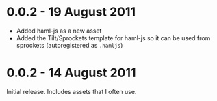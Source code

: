 # 0.0.2 - 19 August 2011

* Added haml-js as a new asset
* Added the Tilt/Sprockets template for haml-js so it can be used from sprockets (autoregistered as `.hamljs`)

# 0.0.2 - 14 August 2011
Initial release. Includes assets that I often use.
